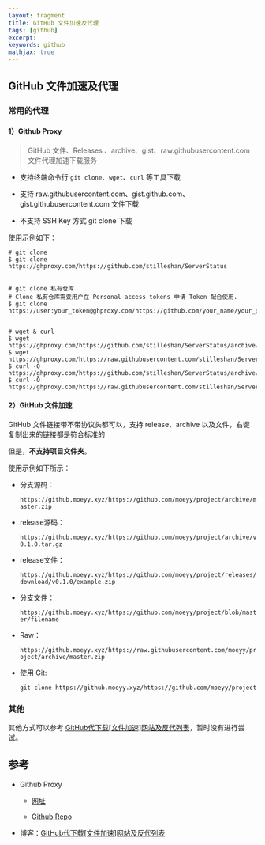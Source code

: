 ```yaml
---
layout: fragment
title: GitHub 文件加速及代理
tags: [github]
excerpt: 
keywords: github
mathjax: true
---
```



## GitHub 文件加速及代理



### 常用的代理

#### 1）Github Proxy

> GitHub 文件、Releases 、archive、gist、raw.githubusercontent.com 文件代理加速下载服务

- 支持终端命令行 `git clone`、`wget`、`curl` 等工具下载

- 支持 raw.githubusercontent.com、gist.github.com、gist.githubusercontent.com 文件下载

- 不支持 SSH Key 方式 git clone 下载

使用示例如下：

```shell
# git clone
$ git clone https://ghproxy.com/https://github.com/stilleshan/ServerStatus


# git clone 私有仓库
# Clone 私有仓库需要用户在 Personal access tokens 申请 Token 配合使用.
$ git clone https://user:your_token@ghproxy.com/https://github.com/your_name/your_private_repo


# wget & curl
$ wget https://ghproxy.com/https://github.com/stilleshan/ServerStatus/archive/master.zip
$ wget https://ghproxy.com/https://raw.githubusercontent.com/stilleshan/ServerStatus/master/Dockerfile
$ curl -O https://ghproxy.com/https://github.com/stilleshan/ServerStatus/archive/master.zip
$ curl -O https://ghproxy.com/https://raw.githubusercontent.com/stilleshan/ServerStatus/master/Dockerfile
```

#### 2）GitHub 文件加速

GitHub 文件链接带不带协议头都可以，支持 release、archive 以及文件，右键复制出来的链接都是符合标准的

但是，**不支持项目文件夹**。

使用示例如下所示：

- 分支源码：
  
  `https://github.moeyy.xyz/https://github.com/moeyy/project/archive/master.zip`

- release源码：
  
  `https://github.moeyy.xyz/https://github.com/moeyy/project/archive/v0.1.0.tar.gz`

- release文件：

  `https://github.moeyy.xyz/https://github.com/moeyy/project/releases/download/v0.1.0/example.zip`

- 分支文件：
  
  `https://github.moeyy.xyz/https://github.com/moeyy/project/blob/master/filename`

- Raw：
  
  `https://github.moeyy.xyz/https://raw.githubusercontent.com/moeyy/project/archive/master.zip`

- 使用 Git: 
  
  `git clone https://github.moeyy.xyz/https://github.com/moeyy/project`



### 其他

其他方式可以参考 [GitHub代下载[文件加速]网站及反代列表](https://cjh0613.com/githubproxy)，暂时没有进行尝试。


## 参考

- Github Proxy
  
  - [网址](https://ghproxy.com/)
  
  - [Github Repo](https://github.com/hunshcn/gh-proxy)

- 博客：[GitHub代下载[文件加速]网站及反代列表](https://cjh0613.com/githubproxy)

